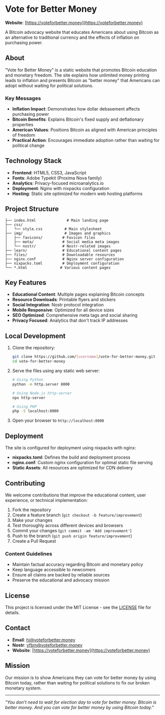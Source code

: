 # Vote for Better Money

**Website**: [https://voteforbetter.money](https://voteforbetter.money)

A Bitcoin advocacy website that educates Americans about using Bitcoin as an alternative to traditional currency and the effects of inflation on purchasing power.

## About

"Vote for Better Money" is a static website that promotes Bitcoin education and monetary freedom. The site explains how unlimited money printing leads to inflation and presents Bitcoin as "better money" that Americans can adopt without waiting for political solutions.

### Key Messages

- **Inflation Impact**: Demonstrates how dollar debasement affects purchasing power
- **Bitcoin Benefits**: Explains Bitcoin's fixed supply and deflationary properties
- **American Values**: Positions Bitcoin as aligned with American principles of freedom
- **Practical Action**: Encourages immediate adoption rather than waiting for political change

## Technology Stack

- **Frontend**: HTML5, CSS3, JavaScript
- **Fonts**: Adobe Typekit (Proxima Nova family)
- **Analytics**: Privacy-focused microanalytics.io
- **Deployment**: Nginx with nixpacks configuration
- **Hosting**: Static site optimized for modern web hosting platforms

## Project Structure

```
├── index.html              # Main landing page
├── css/
│   └── style.css          # Main stylesheet
├── img/                   # Images and graphics
│   ├── favicons/         # Favicon files
│   ├── meta/             # Social media meta images
│   └── nostr/            # Nostr-related images
├── learn/                # Educational content pages
├── files/                # Downloadable resources
├── nginx.conf            # Nginx server configuration
├── nixpacks.toml         # Deployment configuration
└── *.html               # Various content pages
```

## Key Features

- **Educational Content**: Multiple pages explaining Bitcoin concepts
- **Resource Downloads**: Printable flyers and stickers
- **Social Integration**: Nostr protocol integration
- **Mobile Responsive**: Optimized for all device sizes
- **SEO Optimized**: Comprehensive meta tags and social sharing
- **Privacy Focused**: Analytics that don't track IP addresses

## Local Development

1. Clone the repository:
   ```bash
   git clone https://github.com/[username]/vote-for-better-money.git
   cd vote-for-better-money
   ```

2. Serve the files using any static web server:
   ```bash
   # Using Python
   python -m http.server 8000
   
   # Using Node.js http-server
   npx http-server
   
   # Using PHP
   php -S localhost:8000
   ```

3. Open your browser to `http://localhost:8000`

## Deployment

The site is configured for deployment using nixpacks with nginx:

- **nixpacks.toml**: Defines the build and deployment process
- **nginx.conf**: Custom nginx configuration for optimal static file serving
- **Static Assets**: All resources are optimized for CDN delivery

## Contributing

We welcome contributions that improve the educational content, user experience, or technical implementation:

1. Fork the repository
2. Create a feature branch (`git checkout -b feature/improvement`)
3. Make your changes
4. Test thoroughly across different devices and browsers
5. Commit your changes (`git commit -am 'Add improvement'`)
6. Push to the branch (`git push origin feature/improvement`)
7. Create a Pull Request

### Content Guidelines

- Maintain factual accuracy regarding Bitcoin and monetary policy
- Keep language accessible to newcomers
- Ensure all claims are backed by reliable sources
- Preserve the educational and advocacy mission

## License

This project is licensed under the MIT License - see the [LICENSE](LICENSE) file for details.

## Contact

- **Email**: hi@voteforbetter.money
- **Nostr**: vfbm@voteforbetter.money
- **Website**: [https://voteforbetter.money](https://voteforbetter.money)

## Mission

Our mission is to show Americans they can vote for better money by using Bitcoin today, rather than waiting for political solutions to fix our broken monetary system.

---

*"You don't need to wait for election day to vote for better money. Bitcoin is better money. And you can vote for better money by using Bitcoin today."*
